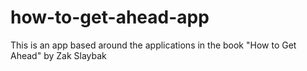 # how-to-get-ahead-app
This is an app based around the applications in the book "How to Get Ahead" by Zak Slaybak
